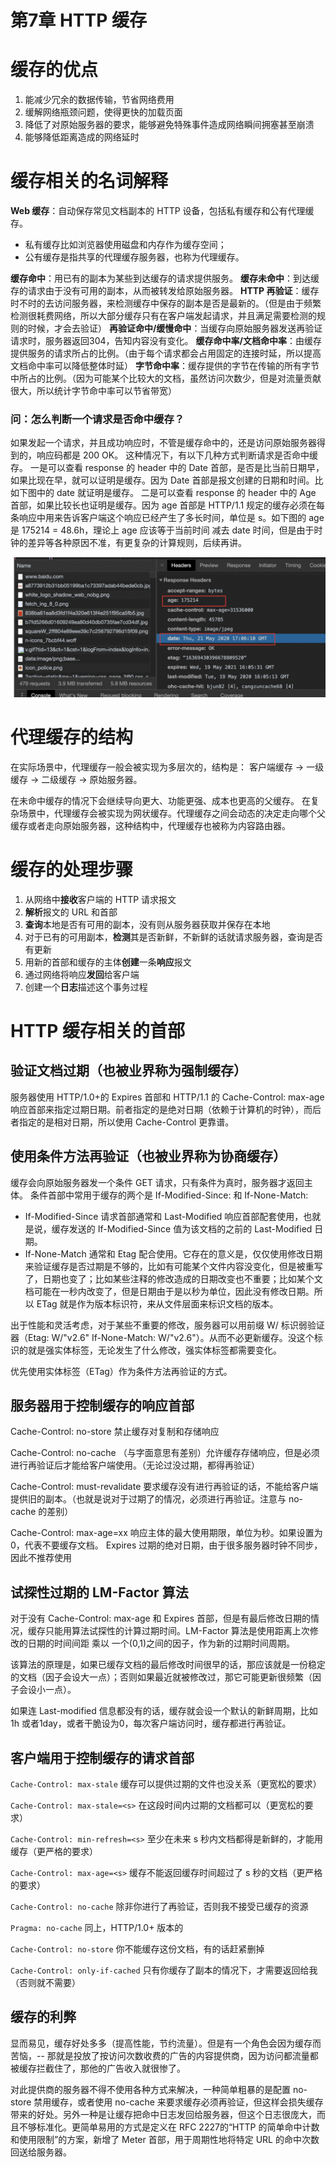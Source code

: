 # 第7章 HTTP 缓存

# 缓存的优点

1. 能减少冗余的数据传输，节省网络费用
2. 缓解网络瓶颈问题，使得更快的加载页面
3. 降低了对原始服务器的要求，能够避免特殊事件造成网络瞬间拥塞甚至崩溃
4. 能够降低距离造成的网络延时

# 缓存相关的名词解释

**Web 缓存**：自动保存常见文档副本的 HTTP 设备，包括私有缓存和公有代理缓存。
- 私有缓存比如浏览器使用磁盘和内存作为缓存空间；
- 公有缓存是指共享的代理缓存服务器，也称为代理缓存。

**缓存命中**：用已有的副本为某些到达缓存的请求提供服务。
**缓存未命中**：到达缓存的请求由于没有可用的副本，从而被转发给原始服务器。
**HTTP 再验证**：缓存时不时的去访问服务器，来检测缓存中保存的副本是否是最新的。（但是由于频繁检测很耗费网络，所以大部分缓存只有在客户端发起请求，并且满足需要检测的规则的时候，才会去验证）
**再验证命中/缓慢命中**：当缓存向原始服务器发送再验证请求时，服务器返回304，告知内容没有变化。
**缓存命中率/文档命中率**：由缓存提供服务的请求所占的比例。（由于每个请求都会占用固定的连接时延，所以提高文档命中率可以降低整体时延）
**字节命中率**：缓存提供的字节在传输的所有字节中所占的比例。（因为可能某个比较大的文档，虽然访问次数少，但是对流量贡献很大，所以统计字节命中率可以节省带宽）

### 问：怎么判断一个请求是否命中缓存？

如果发起一个请求，并且成功响应时，不管是缓存命中的，还是访问原始服务器得到的，响应码都是 200 OK。
这种情况下，有以下几种方式判断请求是否命中缓存。
一是可以查看 response 的 header 中的 Date 首部，是否是比当前日期早，如果比现在早，就可以证明是缓存。因为 Date 首部是报文创建的日期和时间。比如下图中的 date 就证明是缓存。
二是可以查看 response 的 header 中的 Age 首部，如果比较长也证明是缓存。因为 age 首部是 HTTP/1.1 规定的缓存必须在每条响应中用来告诉客户端这个响应已经产生了多长时间，单位是 s。如下图的 age 是 175214 = 48.6h，理论上 age 应该等于当前时间 减去 date 时间，但是由于时钟的差异等各种原因不准，有更复杂的计算规则，后续再讲。

![cache.png](assets/7_cache.png)

# 代理缓存的结构

在实际场景中，代理缓存一般会被实现为多层次的，结构是：
客户端缓存 -> 一级缓存 -> 二级缓存 -> 原始服务器。

在未命中缓存的情况下会继续导向更大、功能更强、成本也更高的父缓存。
在复杂场景中，代理缓存会被实现为网状缓存。代理缓存之间会动态的决定走向哪个父缓存或者走向原始服务器，这种结构中，代理缓存也被称为内容路由器。

# 缓存的处理步骤

1. 从网络中**接收**客户端的 HTTP 请求报文
2. **解析**报文的 URL 和首部
3. **查询**本地是否有可用的副本，没有则从服务器获取并保存在本地
4. 对于已有的可用副本，**检测**其是否新鲜，不新鲜的话就请求服务器，查询是否有更新
5. 用新的首部和缓存的主体**创建**一条**响应**报文
6. 通过网络将响应**发回**给客户端
7. 创建一个**日志**描述这个事务过程

# HTTP 缓存相关的首部

## 验证文档过期（也被业界称为强制缓存）

服务器使用 HTTP/1.0+的 Expires 首部和 HTTP/1.1 的 Cache-Control: max-age 响应首部来指定过期日期。前者指定的是绝对日期（依赖于计算机的时钟），而后者指定的是相对日期，所以使用 Cache-Control 更靠谱。

## 使用条件方法再验证（也被业界称为协商缓存）

缓存会向原始服务器发一个条件 GET 请求，只有条件为真时，服务器才返回主体。
条件首部中常用于缓存的两个是 If-Modified-Since:<date> 和 If-None-Match:<tags>
- If-Modified-Since 请求首部通常和 Last-Modified 响应首部配套使用，也就是说，缓存发送的 If-Modified-Since 值为该文档的之前的 Last-Modified 日期。
- If-None-Match 通常和 Etag 配合使用。它存在的意义是，仅仅使用修改日期来验证缓存是否过期是不够的，比如有可能某个文件内容没变化，但是被重写了，日期也变了；比如某些注释的修改造成的日期改变也不重要；比如某个文档可能在一秒内改变了，但是日期由于是以秒为单位，因此没有修改日期。所以 ETag 就是作为版本标识符，来从文件层面来标识文档的版本。

出于性能和灵活考虑，对于某些不重要的修改，服务器可以用前缀 W/ 标识弱验证器（Etag: W/"v2.6"    If-None-Match: W/"v2.6"）。从而不必更新缓存。没这个标识的就是强实体标签，无论发生了什么修改，强实体标签都需要变化。

优先使用实体标签（ETag）作为条件方法再验证的方式。

## 服务器用于控制缓存的响应首部

Cache-Control: no-store	           禁止缓存对复制和存储响应

Cache-Control: no-cache	（与字面意思有差别）允许缓存存储响应，但是必须进行再验证后才能给客户端使用。（无论过没过期，都得再验证）

Cache-Control: must-revalidate	要求缓存没有进行再验证的话，不能给客户端提供旧的副本。（也就是说对于过期了的情况，必须进行再验证。注意与 no-cache 的差别）

Cache-Control: max-age=xx	响应主体的最大使用期限，单位为秒。如果设置为0，代表不要缓存文档。
Expires	过期的绝对日期，由于很多服务器时钟不同步，因此不推荐使用

## 试探性过期的 LM-Factor 算法

对于没有 Cache-Control: max-age 和 Expires 首部，但是有最后修改日期的情况，缓存只能用算法试探性的计算过期时间。LM-Factor 算法是使用距离上次修改的日期的时间间距 乘以 一个(0,1)之间的因子，作为新的过期时间周期。

该算法的原理是，如果已缓存文档的最后修改时间很早的话，那应该就是一份稳定的文档（因子会设大一点）；否则如果最近就被修改过，那它可能更新很频繁（因子会设小一点）。

如果连 Last-modified 信息都没有的话，缓存就会设一个默认的新鲜周期，比如1h 或者1day，或者干脆设为0，每次客户端访问时，缓存都进行再验证。

## 客户端用于控制缓存的请求首部

`Cache-Control: max-stale`	缓存可以提供过期的文件也没关系（更宽松的要求）

`Cache-Control: max-stale=<s>`	在这段时间内过期的文档都可以（更宽松的要求）

`Cache-Control: min-refresh=<s>`	至少在未来 s 秒内文档都得是新鲜的，才能用缓存（更严格的要求）

`Cache-Control: max-age=<s>`	缓存不能返回缓存时间超过了 s 秒的文档（更严格的要求）

`Cache-Control: no-cache`	除非你进行了再验证，否则我不接受已缓存的资源

`Pragma: no-cache`	同上，HTTP/1.0+ 版本的

`Cache-Control: no-store`	你不能缓存这份文档，有的话赶紧删掉

`Cache-Control: only-if-cached`	只有你缓存了副本的情况下，才需要返回给我（否则就不需要）

## 缓存的利弊

显而易见，缓存好处多多（提高性能，节约流量）。但是有一个角色会因为缓存而苦恼，-- 那就是投放了按访问次数收费的广告的内容提供商，因为访问都流量都被缓存拦截住了，那他的广告收入就很惨了。

对此提供商的服务器不得不使用各种方式来解决，一种简单粗暴的是配置 no-store 禁用缓存，或者使用 no-cache 来要求缓存必须再验证，但这样会损失缓存带来的好处。另外一种是让缓存把命中日志发回给服务器，但这个日志很庞大，而且不够标准化。更简单易用的方式是定义在 RFC 2227的“HTTP 的简单命中计数和使用限制”的方案，新增了 Meter 首部，用于周期性地将特定 URL 的命中次数回送给服务器。
